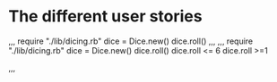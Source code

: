 # The different user stories

,,,
require "./lib/dicing.rb"
dice = Dice.new()
dice.roll()
,,,
,,,
require "./lib/dicing.rb"
dice = Dice.new()
dice.roll()
dice.roll <= 6
dice.roll >=1

,,,
